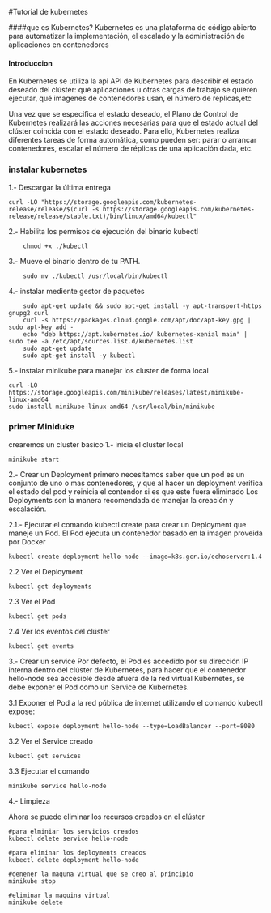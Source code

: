 #Tutorial de kubernetes

####que es Kubernetes?
Kubernetes es una plataforma de código abierto para automatizar la implementación, el escalado y la administración de aplicaciones en contenedores

#### Introduccion
En Kubernetes se utiliza la api API de Kubernetes para describir el estado deseado del clúster: qué aplicaciones u otras cargas de trabajo se quieren ejecutar, qué imagenes de contenedores usan, el número de replicas,etc

Una vez que se especifica el estado deseado, el Plano de Control de Kubernetes realizará las acciones necesarias para que el estado actual del clúster coincida con el estado deseado. Para ello, Kubernetes realiza diferentes tareas de forma automática, como pueden ser: parar o arrancar contenedores, escalar el número de réplicas de una aplicación dada, etc.

### instalar kubernetes
1.- Descargar la última entrega
```
curl -LO "https://storage.googleapis.com/kubernetes-release/release/$(curl -s https://storage.googleapis.com/kubernetes-release/release/stable.txt)/bin/linux/amd64/kubectl"
```
2.- Habilita los permisos de ejecución del binario kubectl
```
    chmod +x ./kubectl
```

3.- Mueve el binario dentro de tu PATH.
```
    sudo mv ./kubectl /usr/local/bin/kubectl
```

4.- instalar mediente gestor de paquetes
```
    sudo apt-get update && sudo apt-get install -y apt-transport-https gnupg2 curl
    curl -s https://packages.cloud.google.com/apt/doc/apt-key.gpg | sudo apt-key add -
    echo "deb https://apt.kubernetes.io/ kubernetes-xenial main" | sudo tee -a /etc/apt/sources.list.d/kubernetes.list
    sudo apt-get update
    sudo apt-get install -y kubectl
```
5.- instalar minikube para manejar los cluster de forma local
```
curl -LO https://storage.googleapis.com/minikube/releases/latest/minikube-linux-amd64
sudo install minikube-linux-amd64 /usr/local/bin/minikube
```

### primer Miniduke
crearemos un cluster basico
1.- inicia el cluster local
```
minikube start
```
2.- Crear un Deployment
    primero necesitamos saber que un pod es un conjunto de uno o mas contenedores, y que al hacer un deployment verifica el estado del pod y reinicia el contendor si es que este fuera eliminado
    Los Deployments son la manera recomendada de manejar la creación y escalación.

2.1.- Ejecutar el comando kubectl create para crear un Deployment que maneje un Pod. El Pod ejecuta un contenedor basado en la imagen proveida por Docker
```
kubectl create deployment hello-node --image=k8s.gcr.io/echoserver:1.4
```
2.2 Ver el Deployment
```
kubectl get deployments
```

2.3 Ver el Pod
```
kubectl get pods
```

2.4 Ver los eventos del clúster
```
kubectl get events
```

3.- Crear un service
Por defecto, el Pod es accedido por su dirección IP interna dentro del clúster de Kubernetes, para hacer que el contenedor hello-node sea accesible desde afuera de la red virtual Kubernetes, se debe exponer el Pod como un Service de Kubernetes.

3.1 Exponer el Pod a la red pública de internet utilizando el comando kubectl expose:
```
kubectl expose deployment hello-node --type=LoadBalancer --port=8080
```
3.2 Ver el Service creado
```
kubectl get services
```
3.3 Ejecutar el comando
```
minikube service hello-node
```

4.- Limpieza

Ahora se puede eliminar los recursos creados en el clúster
```
#para elminiar los servicios creados
kubectl delete service hello-node

#para eliminar los deployments creados
kubectl delete deployment hello-node

#denener la maquna virtual que se creo al principio
minikube stop

#eliminar la maquina virtual
minikube delete

```
